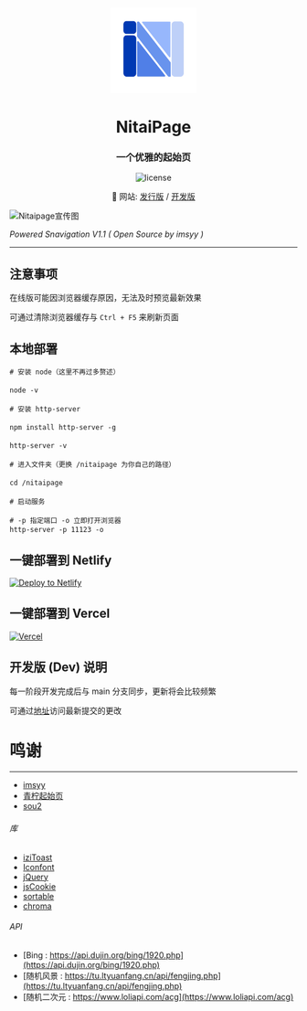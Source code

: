 <div align="center">

<img src="./favicon.ico" width="150" height="150" />

# NitaiPage

### 一个优雅的起始页

![license](https://img.shields.io/github/license/nitai9h/nitaipage?color=FF5531)

📢 网站: [发行版](https://www.nitai.us.kg/) / [开发版](https://dev-www.nitai.us.kg/)

</div>

![Nitaipage宣传图](https://nitai-images.pages.dev/nitaiPage/poseter_NitaiPage.webp)

*Powered Snavigation V1.1 ( Open Source by imsyy )*

---

## 注意事项

在线版可能因浏览器缓存原因，无法及时预览最新效果

可通过清除浏览器缓存与 `Ctrl + F5` 来刷新页面

## 本地部署

```shell
# 安装 node（这里不再过多赘述）

node -v

# 安装 http-server

npm install http-server -g

http-server -v

# 进入文件夹（更换 /nitaipage 为你自己的路径）

cd /nitaipage

# 启动服务

# -p 指定端口 -o 立即打开浏览器
http-server -p 11123 -o
```

## 一键部署到 Netlify

[![Deploy to Netlify](https://www.netlify.com/img/deploy/button.svg)](https://app.netlify.com/start/deploy?repository=https://github.com/Nitai9h/nitaipage)

## 一键部署到 Vercel

[![Vercel](https://vercel.com/button)](https://vercel.com/import/project?template=https://github.com/Nitai9h/nitaipage)

## 开发版 (Dev) 说明

每一阶段开发完成后与 main 分支同步，更新将会比较频繁

可通过[地址](https://dev-www.nitai.us.kg)访问最新提交的更改

# 鸣谢

---

* [imsyy](https://www.imsyy.top/)
* [青柠起始页](https://limestart.cn/)
* [sou2](https://github.com/yeetime/sou2/)

###### 库

* [iziToast](https://izitoast.marcelodolza.com/)
* [Iconfont](https://www.iconfont.cn/)
* [jQuery](https://jquery.com/)
* [jsCookie](https://github.com/js-cookie/js-cookie)
* [sortable](https://github.com/SortableJS/Sortable)
* [chroma](https://github.com/gka/chroma.js)

###### API

* [Bing : https://api.dujin.org/bing/1920.php](https://api.dujin.org/bing/1920.php)
* [随机风景 : https://tu.ltyuanfang.cn/api/fengjing.php](https://tu.ltyuanfang.cn/api/fengjing.php)
* [随机二次元 : https://www.loliapi.com/acg](https://www.loliapi.com/acg)
